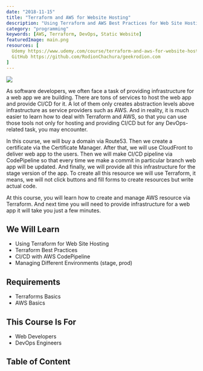 ```yaml
---
date: "2018-11-15"
title: "Terraform and AWS for Website Hosting"
description: "Using Terraform and AWS Best Practices for Web Site Hosting"
category: "programming"
keywords: [AWS, Terraform, DevOps, Static Website]
featuredImage: main.png
resources: [
  Udemy https://www.udemy.com/course/terraform-and-aws-for-website-hosting/,
  GitHub https://github.com/RodionChachura/geekrodion.com
]
---
```


![](/main.png)

As software developers, we often face a task of providing infrastructure for a web app we are building. There are tons of services to host the web app and provide CI/CD for it. A lot of them only creates abstraction levels above infrastructure as service providers such as AWS. And in reality, it is much easier to learn how to deal with Terraform and AWS, so that you can use those tools not only for hosting and providing CI/CD but for any DevOps-related task, you may encounter.

In this course, we will buy a domain via Route53. Then we create a certificate via the Certificate Manager. After that, we will use CloudFront to deliver web app to the users. Then we will make CI/CD pipeline via CodePipeline so that every time we make a commit in particular branch web app will be updated. And finally, we will provide all this infrastructure for the stage version of the app. To create all this resource we will use Terraform, it means, we will not click buttons and fill forms to create resources but write actual code.

At this course, you will learn how to create and manage AWS resource via Terraform. And next time you will need to provide infrastructure for a web app it will take you just a few minutes.

## We Will Learn

* Using Terraform for Web Site Hosting
* Terraform Best Practices
* CI/CD with AWS CodePipeline
* Managing Different Environments (stage, prod)

## Requirements

* Terraforms Basics
* AWS Basics

## This Course Is For
* Web Developers
* DevOps Engineers

## Table of Content